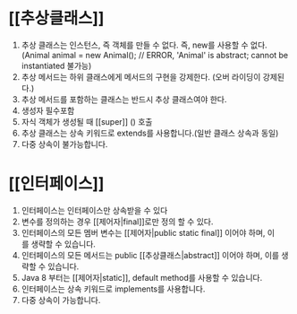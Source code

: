 # [[추상클래스]]   
1. 추상 클래스는 인스턴스, 즉 객체를 만들 수 없다. 즉, new를 사용할 수 없다.(Animal animal = new Animal(); // ERROR, 'Animal' is abstract; cannot be instantiated 불가능)
2. 추상 메서드는 하위 클래스에게 메서드의 구현을 강제한다. (오버 라이딩이 강제된다.)
3. 추상 메서드를 포함하는 클래스는 반드시 추상 클래스여야 한다.
4. 생성자 필수포함
5. 자식 객체가 생성될 때 [[super]] () 호출
6. 추상 클래스는 상속 키워드로 extends를 사용합니다.(일반 클래스 상속과 동일)
7. 다중 상속이 불가능합니다.


# [[인터페이스]]
1. 인터페이스는 인터페이스만 상속받을 수 있다
2. 변수를 정의하는 경우 [[제어자|final]]로만 정의 할 수 있다.
3. 인터페이스의 모든 멤버 변수는 [[제어자|public static final]] 이어야 하며, 이를 생략할 수 있습니다.
4. 인터페이스의 모든 메서드는 public [[추상클래스|abstract]] 이어야 하며, 이를 생략할 수 있습니다.
5. Java 8 부터는 [[제어자|static]], default method를 사용할 수 있습니다.
6. 인터페이스는 상속 키워드로 implements를 사용합니다.
7. 다중 상속이 가능합니다.


